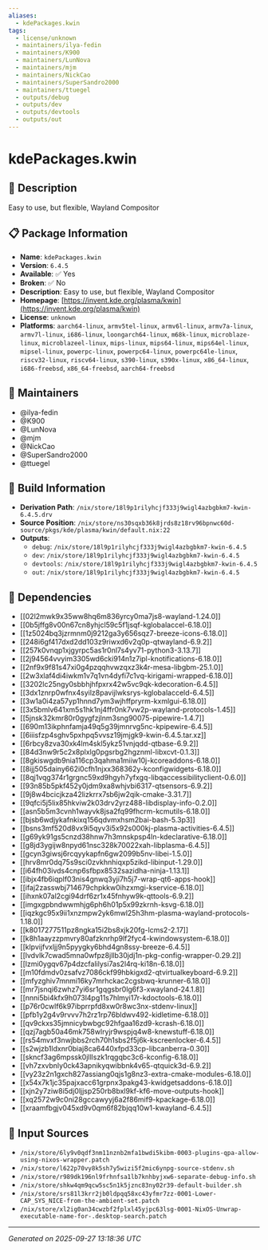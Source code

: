 ```yaml
---
aliases:
  - kdePackages.kwin
tags:
  - license/unknown
  - maintainers/ilya-fedin
  - maintainers/K900
  - maintainers/LunNova
  - maintainers/mjm
  - maintainers/NickCao
  - maintainers/SuperSandro2000
  - maintainers/ttuegel
  - outputs/debug
  - outputs/dev
  - outputs/devtools
  - outputs/out
---
```


# kdePackages.kwin

## 📝 Description

Easy to use, but flexible, Wayland Compositor

## 📋 Package Information

- **Name**: `kdePackages.kwin`
- **Version**: `6.4.5`
- **Available**: ✅ Yes
- **Broken**: ✅ No
- **Description**: Easy to use, but flexible, Wayland Compositor
- **Homepage**: [https://invent.kde.org/plasma/kwin](https://invent.kde.org/plasma/kwin)
- **License**: `unknown`
- **Platforms**: `aarch64-linux`, `armv5tel-linux`, `armv6l-linux`, `armv7a-linux`, `armv7l-linux`, `i686-linux`, `loongarch64-linux`, `m68k-linux`, `microblaze-linux`, `microblazeel-linux`, `mips-linux`, `mips64-linux`, `mips64el-linux`, `mipsel-linux`, `powerpc-linux`, `powerpc64-linux`, `powerpc64le-linux`, `riscv32-linux`, `riscv64-linux`, `s390-linux`, `s390x-linux`, `x86_64-linux`, `i686-freebsd`, `x86_64-freebsd`, `aarch64-freebsd`
## 👥 Maintainers

- @ilya-fedin
- @K900
- @LunNova
- @mjm
- @NickCao
- @SuperSandro2000
- @ttuegel


## 🔧 Build Information

- **Derivation Path**: `/nix/store/18l9p1rilyhcjf333j9wigl4azbgbkm7-kwin-6.4.5.drv`
- **Source Position**: `/nix/store/ns30sqxb36k8jrds8z18rv96bpnwc60d-source/pkgs/kde/plasma/kwin/default.nix:22`
- **Outputs**:
  - `debug`:  `/nix/store/18l9p1rilyhcjf333j9wigl4azbgbkm7-kwin-6.4.5`
  - `dev`:  `/nix/store/18l9p1rilyhcjf333j9wigl4azbgbkm7-kwin-6.4.5`
  - `devtools`:  `/nix/store/18l9p1rilyhcjf333j9wigl4azbgbkm7-kwin-6.4.5`
  - `out`:  `/nix/store/18l9p1rilyhcjf333j9wigl4azbgbkm7-kwin-6.4.5`

## 🔗 Dependencies

- [[02l2mwk9x35ww8hq6m836yrcy0ma7js8-wayland-1.24.0]]
- [[0b5jffg8v00n67cn8yhjcl59c5f1jsqf-kglobalaccel-6.18.0]]
- [[1z5024bq3jzrmnm0j9212ga3y656sqz7-breeze-icons-6.18.0]]
- [[248i6gf417dxd2dd103z9riwxd6v2q0p-qtwayland-6.9.2]]
- [[257k0vnqp1xjgyrpc5as1r0nl7s4yv71-python3-3.13.7]]
- [[2j94564vvyim3305wd6cki914n1z7ipl-knotifications-6.18.0]]
- [[2nf9x9f81s47xi0g4pzqqhvwzqxz3k4r-mesa-libgbm-25.1.0]]
- [[2w3xlaf4di4iwkm1v7q1vn4dyfi7c1vq-kirigami-wrapped-6.18.0]]
- [[3202lc25ngy0sbbhjhfpxrx42w5vc9qk-kdecoration-6.4.5]]
- [[3dx1znrp0wfnx4syilz8pavijlwksrys-kglobalacceld-6.4.5]]
- [[3w1a0i4za57yp1hnnd7ym3wjhffpryrm-kxmlgui-6.18.0]]
- [[3x5bmlv641xm5s1hk1nj4ffr0nk7vw2p-wayland-protocols-1.45]]
- [[5jnsk32kmr80r0gygfzjlnm3sng90075-pipewire-1.4.7]]
- [[690m13ikphnfamja49q5g39jmnrvg5nc-kpipewire-6.4.5]]
- [[6iiisfzp4sghv5pxhpq5vvsz19jmjgk9-kwin-6.4.5.tar.xz]]
- [[6rbcy8zva30xk4lm4skl5ykz51vnjqdd-qtbase-6.9.2]]
- [[84d3nw9r5c2x8plxlg0pgsrbg2hgznml-libxcvt-0.1.3]]
- [[8gkiswgdb9nia116cp3qahma1miiw10j-kcoreaddons-6.18.0]]
- [[8ijj505dainy662i0cfh1njxx368362y-kconfigwidgets-6.18.0]]
- [[8qj1vqg374r1grgnc59xd9hgyh7yfxgq-libqaccessibilityclient-0.6.0]]
- [[93n85b5pkf452y0jdm9xa8whjvbi6317-qtsensors-6.9.2]]
- [[9j8w4bcicjkza42lizkrrx7sb6jw2qik-cmake-3.31.7]]
- [[9qfci5j5lix85hkviw2k03drv2yrz488-libdisplay-info-0.2.0]]
- [[asn5b5m3cvnh1wayvk8jsa2fq99fhcrm-kcmutils-6.18.0]]
- [[bjsb6wdjykafnkixq156qdvmxhsm2bai-bash-5.3p3]]
- [[bsns3mf520d8vx9i5qyv3i5x92s000kj-plasma-activities-6.4.5]]
- [[g69yk91gs5cnzd38hnw7h3mnskpsp4ln-kdeclarative-6.18.0]]
- [[g8jd3ygijw8npyd61nsc328k70022xah-libplasma-6.4.5]]
- [[gcyn3giwsj6rcqyykapfn6gw2099b5nv-libei-1.5.0]]
- [[hrv8mr0dq75s9sci0zvkhnhiqxp5zikd-libinput-1.29.0]]
- [[i64fh03ivds4cnp6sfbpx8532sazidha-ninja-1.13.1]]
- [[ibjx4fb6iqplf03nis4gnwq3yji7h5j7-wrap-qt6-apps-hook]]
- [[ifaj2zasswbj714679chpkkw0ihzxmgi-kservice-6.18.0]]
- [[ihxnk07al2cgi94drf6zr1x45fnhyw9k-qttools-6.9.2]]
- [[imgxgpbndwwmhjg6ph6h01p5x99zkrnh-ksvg-6.18.0]]
- [[iqzkgc95x9ii1xnzmpw2yk6mwl25h3hm-plasma-wayland-protocols-1.18.0]]
- [[k8017277511pz8ngka15i2bs8xjk20fg-lcms2-2.17]]
- [[k8h1aayzzpmvry80afzknrhp9lf2fyc4-kwindowsystem-6.18.0]]
- [[klpvijfvxljj9n5pyygky6bhd4gn8ssy-breeze-6.4.5]]
- [[lvdvlk7cwad5mna0wfpz8jllb30jdj1n-pkg-config-wrapper-0.29.2]]
- [[lzmi0ygqv67p4dzcfalilysi7as2l4rq-ki18n-6.18.0]]
- [[m10fdmdv0zsafvz7086ckf99hbkigxd2-qtvirtualkeyboard-6.9.2]]
- [[mfyzghiv7mnmi16ky7mrhckac2cgsbwq-krunner-6.18.0]]
- [[mr7jsnqi6zwhz7yi6sr1gqgsbr0lg6f3-xwayland-24.1.8]]
- [[nnni5bi4kfx9h073l4pg11s7hlmyi17r-kdoctools-6.18.0]]
- [[p76r0cwlf6k97ibprrpfd8xw0r8wc3nx-stdenv-linux]]
- [[pfb1y2g4v9rvvv7h2rz1rp76bldwv492-kidletime-6.18.0]]
- [[qv9ckxs35jmnicybwbgc92hfgaa16zd9-kcrash-6.18.0]]
- [[qzj7agb50a46mk758wlryjr9wspjq4w8-knewstuff-6.18.0]]
- [[rs54mvxf3nwjbbs2rch70h1sbs2f5j6k-kscreenlocker-6.4.5]]
- [[s2wjzb1ldxnr0biaj8ca6440xfpd33cp-libcanberra-0.30]]
- [[skncf3ag6mpssk0jlllszk1rqgqbc3c6-kconfig-6.18.0]]
- [[vh7zxvbnly0ck43apnikyqwibbnk4v65-qtquick3d-6.9.2]]
- [[vy23z2n1gxch827assiang0qjs1g8nz3-extra-cmake-modules-6.18.0]]
- [[x54x7k1jc35pajxacc61grpnx3pakg43-kwidgetsaddons-6.18.0]]
- [[xjn2y7ziw8i5dj0ljjsp250rb8bxl9kf-kf6-move-outputs-hook]]
- [[xq2572w9c0ni28gccawyyj6a2f86mif9-kpackage-6.18.0]]
- [[xraamfbgjv045xd9v0qm6f82bjqq10w1-kwayland-6.4.5]]

## 📁 Input Sources

- `/nix/store/6ly9v0qdf3nm11nznb2mfa1bwdi5kibm-0003-plugins-qpa-allow-using-nixos-wrapper.patch`
- `/nix/store/l622p70vy8k5sh7y5wizi5f2mic6ynpg-source-stdenv.sh`
- `/nix/store/r989dk196nl9frhnfsa1lb7knhbyjxw6-separate-debug-info.sh`
- `/nix/store/shkw4qm9qcw5sc5n1k5jznc83ny02r39-default-builder.sh`
- `/nix/store/srs81l3krr2jb0ldpqq58xc43yfmr7zz-0001-Lower-CAP_SYS_NICE-from-the-ambient-set.patch`
- `/nix/store/xl2ig0an34cwzbf2fplxl45yjpc63lsg-0001-NixOS-Unwrap-executable-name-for-.desktop-search.patch`

---
*Generated on 2025-09-27 13:18:36 UTC*
